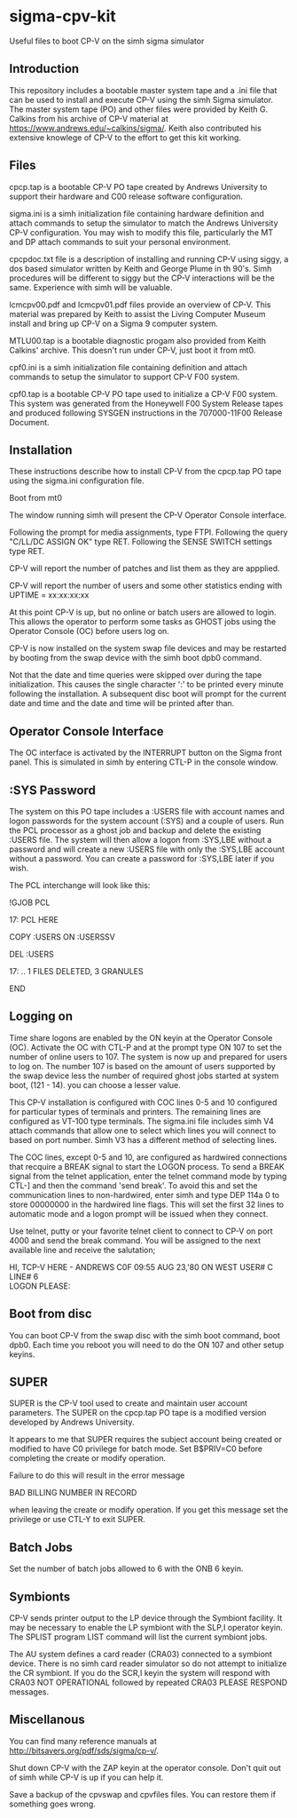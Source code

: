 # sigma-cpv-kit
Useful files to boot CP-V on the simh sigma simulator

## Introduction
This repository includes a bootable master system tape and a .ini file that can be used to install and execute CP-V using the simh Sigma simulator.  The master system tape (PO) and other files were provided by Keith G. Calkins from his archive of CP-V material at https://www.andrews.edu/~calkins/sigma/.  Keith also contributed his extensive knowlege of CP-V to the effort to get this kit working.  

## Files
cpcp.tap is a bootable CP-V PO tape created by Andrews University to support their hardware and C00 release software configuration.

sigma.ini is a simh initialization file containing hardware definition and attach commands to setup the simulator to match the Andrews University CP-V configuration. You may wish to modify this file, particularly the MT and DP attach commands to suit your personal environment.

cpcpdoc.txt file is a description of installing and running CP-V using siggy, a dos based simulator written by Keith and George Plume in th 90's.  Simh procedures will be different to siggy but the CP-V interactions will be the same.  Experience with simh will be valuable.

lcmcpv00.pdf and lcmcpv01.pdf files provide an overview of CP-V.  This material was prepared by Keith to assist the Living Computer Museum install and bring up CP-V on a Sigma 9 computer system.

MTLU00.tap is a bootable diagnostic progam also provided from Keith Calkins' archive.  This doesn't run under CP-V, just boot it from mt0.

cpf0.ini is a simh initialization file containing definition and attach commands to setup the simulator to support CP-V F00 system.

cpf0.tap is a bootable CP-V PO tape used to initialize a CP-V F00 system.  This system was generated from the Honeywell F00 System Release tapes and produced following SYSGEN instructions in the 707000-11F00 Release Document.

## Installation
These instructions describe how to install CP-V from the cpcp.tap PO tape using the sigma.ini configuration file.

Boot from mt0

The window running simh will present the CP-V Operator Console interface.

Following the prompt for media assignments, type FTPI.
Following the query "C/LL/DC ASSIGN OK" type RET.
Following the SENSE SWITCH settings type RET.

CP-V will report the number of patches and list them as they are appplied.

CP-V will report the number of users and some other statistics ending with UPTIME = xx:xx:xx:xx

At this point CP-V is up, but no online or batch users are allowed to login. This allows the operator to perform some tasks as GHOST jobs using the Operator Console (OC) before users log on.

CP-V is now installed on the system swap file devices and may be restarted by booting from the swap device with the simh boot dpb0 command.

Not that the date and time queries were skipped over during the tape initialization.  This causes the single character ':' to be printed every minute following the installation.  A subsequent disc boot will prompt for the current date and time and the date and time will be printed after than.

## Operator Console Interface
The OC interface is activated by the INTERRUPT button  on the Sigma front panel.  This is simulated in simh by entering CTL-P in the console window.

## :SYS Password
The system on this PO tape includes a :USERS file with account names and logon passwords for the system account (:SYS) and a couple of users.  Run the PCL processor as a ghost job and backup and delete the existing :USERS file.  The system will then allow a logon from :SYS,LBE without a password and will create a new :USERS file with only the :SYS,LBE account without a password.  You can create a password for :SYS,LBE later if you wish.

The PCL interchange will look like this:

!GJOB PCL

17:   PCL HERE

COPY :USERS ON :USERSSV

DEL :USERS

17:   .. 1 FILES DELETED, 3 GRANULES

END


## Logging on
Time share logons are enabled by the ON keyin at the Operator Console (OC).  Activate the OC with CTL-P and at the prompt type ON 107 to set the number of online users to 107.  The system is now up and prepared for users to log on.  The number 107 is based on the amount of users supported by the swap device less the number of required ghost jobs started at system boot, (121 - 14). you can choose a lesser value.

This CP-V installation is configured with COC lines 0-5 and 10 configured for particular types of terminals and printers.  The remaining lines are configured as VT-100 type terminals.  The sigma.ini file includes simh V4 attach commands that allow one to select which lines you will connect to based on port number. Simh V3 has a different method of selecting lines.

The COC lines, except 0-5 and 10, are configured as hardwired connections that recquire a BREAK signal to start the LOGON process.  To send a BREAK signal from the telnet application, enter the telnet command mode by typing CTL-] and then the command 'send break'.  To avoid this and set the communication lines to non-hardwired, enter simh and type DEP 114a 0 to store 00000000 in the hardwired line flags.  This will set the first 32 lines to automatic mode and a logon prompt will be issued when they connect.

Use telnet, putty or your favorite telnet client to connect to CP-V on port 4000 and send the break command.  You will be assigned to the next available line and receive the salutation;

HI, TCP-V HERE - ANDREWS C0F
09:55 AUG 23,'80 ON WEST   USER# C     LINE# 6  
LOGON PLEASE: 

## Boot from disc
You can boot CP-V from the swap disc with the simh boot command, boot dpb0.  Each time you reboot you will need to do the ON 107 and other setup keyins.

## SUPER
SUPER is the CP-V tool used to create and maintain user account parameters. The SUPER on the cpcp.tap PO tape is a modified version developed by Andrews University.

It appears to me that SUPER requires the subject account being created or modified to have C0 privilege for batch mode. Set B$PRIV=C0 before completing the create or modify operation.

Failure to do this will result in the error message

BAD BILLING NUMBER IN RECORD

when leaving the create or modify operation. If you get this message set the privilege or use CTL-Y to exit SUPER.

## Batch Jobs
Set the number of batch jobs allowed to 6 with the ONB 6 keyin.

## Symbionts
CP-V sends printer output to the LP device through the Symbiont facility.  It may be necessary to enable the LP symbiont with the SLP,I operator keyin.  The SPLIST program LIST command will list the current symbiont jobs.

The AU system defines a card reader (CRA03) connected to a symbiont device.  There is no simh card reader simulator so do not attempt to initialize the CR symbiont.  If you do the SCR,I keyin the system will respond with CRA03 NOT OPERATIONAL followed by repeated CRA03 PLEASE RESPOND messages.

## Miscellanous
You can find many reference manuals at http://bitsavers.org/pdf/sds/sigma/cp-v/.

Shut down CP-V with the ZAP keyin at the operator console.   Don't quit out of simh while CP-V is up if you can help it.  

Save a backup of the cpvswap and cpvfiles files.  You can restore them if something goes wrong.

